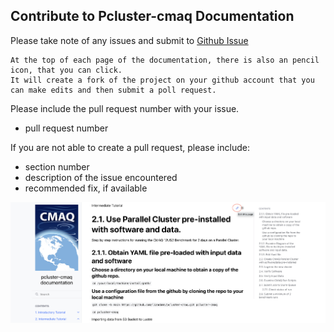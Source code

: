 ## Contribute to Pcluster-cmaq Documentation

Please take note of any issues and submit to <a href="https://github.com/lizadams/pcluster-cmaq/issues">Github Issue</a>

```{note}
At the top of each page of the documentation, there is also an pencil icon, that you can click.
It will create a fork of the project on your github account that you can make edits and then submit a poll request.
```
Please include the pull request number with your issue.

* pull request number

If you are not able to create a pull request, please include:

* section number
* description of the issue encountered
* recommended fix, if available

![Figure with Pencil: Edit this Page Icon](./Edit_this_page_icon.png)

